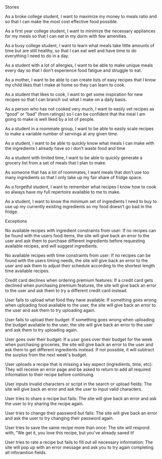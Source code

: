Stories

As a broke college student, I want to maximize my money to meals ratio and so that I can make the most cost effective food possible. 

As a first year college student, I want to minimize the necessary appliances for my meals so that I can eat in my dorm with few amenities. 

As a busy college student, I want to learn what meals take little amounts of time but are still healthy, so that I can eat well and have time to do everything I need to do in a day. 

As a student with a lot of allergies, I want to be able to make unique meals every day so that I don’t experience food fatigue and struggle to eat. 

As a mother, I want to be able to can create lists of easy recipes that I know my child likes that I make at home so they can learn to cook.

As a student that likes to cook, I want to get some inspiration for new recipes so that I can branch out what I make on a daily basis.

As a person who has not cooked very much, I want to easily vet recipes as “good” or “bad” (from ratings) so I can be confident that the meal I am going to make is well liked by a lot of people.

As a student in a roommate group, I want to be able to easily scale recipes to make a variable number of servings at any given time.

As a student, i want to be able to quickly know what meals I can make with the ingredients I already have so i don’t waste food and time

As a student with limited time, I want to be able to quickly generate a grocery list from a set of meals that I plan to make.

As someone that has a lot of roommates, I want meals that don’t use too many ingredients so that I only take up my fair share of fridge space.

As a forgetful student, I want to remember what recipes I know how to cook so always have my full repertoire available to me to make. 

As a student, I want to know the minimum set of ingredients I need to buy to use up my currently existing ingredients so my food doesn’t go bad in the fridge. 


Exceptions

No available recipes with ingredient constraints from user: If no recipes can be found with the users food items, the site will give back an error to the user and ask them to purchase different ingredients before requesting available recipes, and will suggest ingredients. 

No available recipes with time constraints from user: If no recipes can be found with the users timing needs, the site will give back an error to the user and ask them to adjust their schedule according to the shortest length time available recipes. 

Credit card declines when ordering premium features: If a credit card gets declined when purchasing premium features, the site will give back an error to the user and ask them to try a different credit card instead.

User fails to upload what food they have available: If something goes wrong when uploading food available to the user, the site will give back an error to the user and ask them to try uploading again.

User fails to upload their budget: If something goes wrong when uploading the budget available to the user, the site will give back an error to the user and ask them to try uploading again.

User goes over their budget: If a user goes over their budget for the week when purchasing groceries, the site will give back an error to the user and ask them to get different ingredients instead. If not possible, it will subtract the surplus from the next week's budget.

User uploads a recipe that is missing a key aspect (ingredients, time, etc): They will receive an error page and be asked to return to add all required information to their recipe before continuing. 

User inputs invalid characters or script in the search or upload fields: The site will give back an error and ask the user to input valid characters.

User tries to share a recipe but fails: The site will give back an error and ask the user to try sharing the recipe again.

User tries to change their password but fails: The site will give back an error and ask the user to try changing their password again.

User tries to save the same recipe more than once: The site will respond with, "We get it, you love this recipe, but you've already saved it!

User tries to rate a recipe but fails to fill out all necessary information: The site will pop up with an error message and ask you to try again completing all inforamtion fields.
